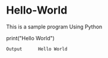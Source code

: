 # Hello-World
This is a sample program Using Python 

print("Hello World")

    Output      Hello World
